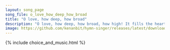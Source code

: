 ```yaml
---
layout: song_page
song_file: o_love_how_deep_how_broad
title: "O love, how deep, how broad"
description: "O love, how deep, how broad, how high! It fills the heart with ecstasy, that God, the Son of God, should take our mortal form for mortals' sake.  For ... english christian 4part arrbykenan textbyother"
image: https://github.com/kenanbit/hymn-singer/releases/latest/download/o_love_how_deep_how_broad-trad.png
---
```


{% include choice_and_music.html %}